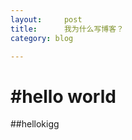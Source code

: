 ```yaml
---
layout:     post
title:      我为什么写博客？
category: blog

---
```



#hello world
===================

##hellokigg
